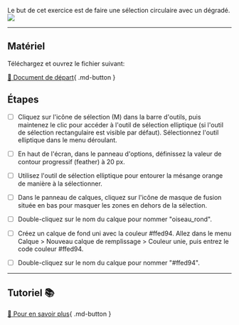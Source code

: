 Le but de cet exercice est de faire une sélection circulaire avec un dégradé. 
<img src="images/08_mesange_circulaire.png">
***  

## Matériel
Téléchargez et ouvrez le fichier suivant:   

[📁 Document de départ](https://tim-montmorency.com/compendium/582-121%E2%80%93illustration-numerique/exercices_photoshop/images/08_mesanges.jpg){ .md-button }   <br>

## Étapes

- [ ] Cliquez sur l'icône de sélection (M) dans la barre d'outils, puis maintenez le clic pour accéder à l'outil de sélection elliptique (si l'outil de sélection rectangulaire est visible par défaut). Sélectionnez l'outil elliptique dans le menu déroulant.
- [ ] En haut de l'écran, dans le panneau d'options, définissez la valeur de contour progressif (feather) à 20 px.
- [ ] Utilisez l'outil de sélection elliptique pour entourer la mésange orange de manière à la sélectionner.
- [ ] Dans le panneau de calques, cliquez sur l'icône de masque de fusion située en bas pour masquer les zones en dehors de la sélection.
- [ ] Double-cliquez sur le nom du calque pour nommer "oiseau_rond".
- [ ] Créez un calque de fond uni avec la couleur #ffed94. Allez dans le menu Calque > Nouveau calque de remplissage > Couleur unie, puis entrez le code couleur #ffed94.
- [ ] Double-cliquez sur le nom du calque pour nommer "#ffed94".


***  
## Tutoriel 📚
[📖 Pour en savoir plus](https://cmontmorency365-my.sharepoint.com/:v:/g/personal/flpilote_cmontmorency_qc_ca/EZd7q9svWmpBiU4DtveYlq8B7jew9aOFR7vlbAEC5c9Evg?nav=eyJyZWZlcnJhbEluZm8iOnsicmVmZXJyYWxBcHAiOiJPbmVEcml2ZUZvckJ1c2luZXNzIiwicmVmZXJyYWxBcHBQbGF0Zm9ybSI6IldlYiIsInJlZmVycmFsTW9kZSI6InZpZXciLCJyZWZlcnJhbFZpZXciOiJNeUZpbGVzTGlua0NvcHkifX0&e=0rhfqg){ .md-button }   <br>




